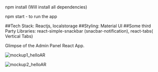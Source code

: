 npm install (Will install all dependencies)

npm start - to run the app


##Tech Stack:  Reactjs, localstorage
##Styling: Material UI
##Some third Party Libraries: react-simple-snackbar (snacbar-notification), react-tabs( Vertical Tabs)


Glimpse of the Admin Panel React App.

![mockup1_helloAR](https://user-images.githubusercontent.com/58857711/174309692-00b99d67-58c1-41b2-83bf-d232c8f80219.png)


![mockup2_helloAR](https://user-images.githubusercontent.com/58857711/174309736-52b4f04d-edac-4094-8beb-49a17e69889e.png)





